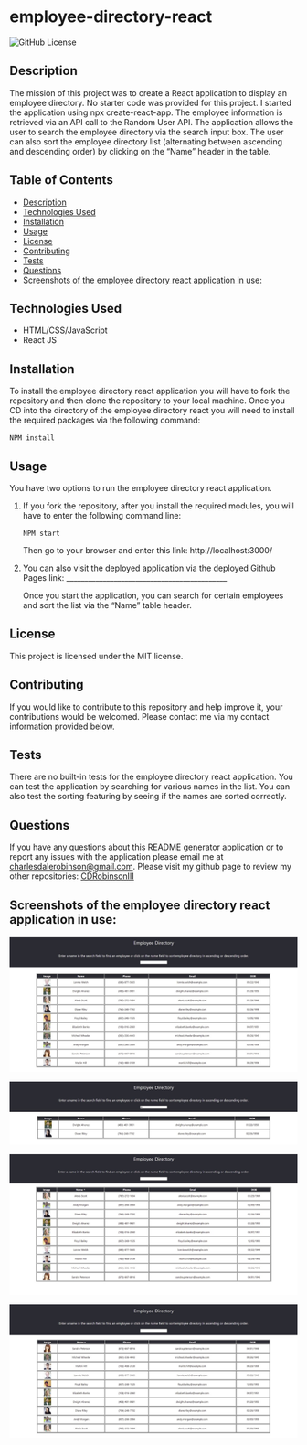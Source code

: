 # employee-directory-react
![GitHub License](https://img.shields.io/badge/License-MIT-blue) 

## Description 
The mission of this project was to create a React application to display an employee directory. No starter code was provided for this project. I started the application using npx create-react-app. The employee information is retrieved via an API call to the Random User API.  The application allows the user to search the employee directory via the search input box. The user can also sort the employee directory list (alternating between ascending and descending order) by clicking on the “Name” header in the table. 

## Table of Contents
  * [Description](#description)
  * [Technologies Used](#technologies-used)
  * [Installation](#installation)
  * [Usage](#usage)
  * [License](#license)
  * [Contributing](#contributing)
  * [Tests](#tests)
  * [Questions](#questions)
  * [Screenshots of the employee directory react application in use:](#screenshots-of-the-employee-directory-react-application-in-use-)


## Technologies Used
<ul>
   <li>HTML/CSS/JavaScript</li> 
   <li>React JS</li>
</ul>

## Installation
To install the employee directory react application you will have to fork the repository and then clone the repository to your local machine. Once you CD into the directory of the employee directory react you will need to install the required packages via the following command: 

```
NPM install
```

## Usage 

You have two options to run the employee directory react application. 
<ol>
   <li>If you fork the repository, after you install the required modules, you will have to enter the following command line: 

   ```   
   NPM start
   ```
   
   Then go to your browser and enter this link: http://localhost:3000/</li> 
   <li>You can also visit the deployed application via the deployed Github Pages link: ____________________________________________
   <p></p>
    Once you start the application, you can search for certain employees and sort the list via the “Name” table header. 
   </li>
</ol>

## License
This project is licensed under the MIT license.

## Contributing
If you would like to contribute to this repository and help improve it, your contributions would be welcomed. Please contact me via my contact information provided below. 

## Tests
There are no built-in tests for the employee directory react application. You can test the application by searching for various names in the list. You can also test the sorting featuring by seeing if the names are sorted correctly. 

## Questions
If you have any questions about this README generator application or to report any issues with the application please email me at charlesdalerobinson@gmail.com.
Please visit my github page to review my other repositories: [CDRobinsonIII](https://github.com/CDRobinsonIII)

## Screenshots of the employee directory react application in use:

![Here is a screenshot of the index page of the employee directory react application.](/public/images/screen-shot-01.jpg)

![Here is a screenshot of the search input function of the employee directory react application.](/public/images/screen-shot-02.jpg)

![Here is a screenshot of the ascending sort by name function of the employee directory react application.](/public/images/screen-shot-03.jpg)

![Here is a screenshot of the descending sort by name function of the employee directory react application.](/public/images/screen-shot-04.jpg)
